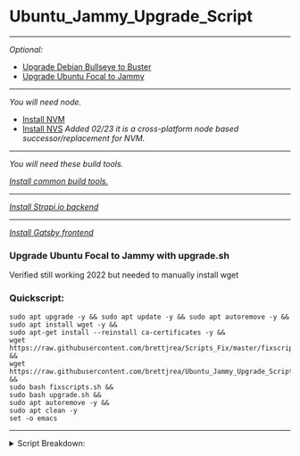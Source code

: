 # Ubuntu_Jammy_Upgrade_Script

___
*Optional:*
* [Upgrade Debian Bullseye to Buster](https://github.com/brettjrea/Debian_Bullseye_Upgrade_Script)
* [Upgrade Ubuntu Focal to Jammy](https://github.com/brettjrea/Ubuntu_Jammy_Upgrade_Script)
---
*You will need node.*

* [Install NVM](https://github.com/brettjrea/Debian_Install_NVM)
* [Install NVS](https://github.com/brettjrea/Debian_Install_NVS)
*Added 02/23 it is a cross-platform node based successor/replacement for NVM.*
---
*You will need these build tools.*

*[Install common build tools.](https://github.com/brettjrea/Debian_Install_Common_Build_Tools)*
___
*[Install Strapi.io backend](https://github.com/brettjrea/Debian_Strapi_Backend_API)*
___
*[Install Gatsby frontend](https://github.com/brettjrea/Gatsby_Typescript_Styled_Components)*


### Upgrade Ubuntu Focal to Jammy with upgrade.sh

Verified still working 2022 but needed to manually install wget

### Quickscript:

```
sudo apt upgrade -y && sudo apt update -y && sudo apt autoremove -y &&
sudo apt install wget -y &&
sudo apt-get install --reinstall ca-certificates -y &&
wget https://raw.githubusercontent.com/brettjrea/Scripts_Fix/master/fixscripts.sh &&
wget https://raw.githubusercontent.com/brettjrea/Ubuntu_Jammy_Upgrade_Script/master/upgrade.sh &&
sudo bash fixscripts.sh &&
sudo bash upgrade.sh && 
sudo apt autoremove -y &&
sudo apt clean -y
set -o emacs
```
---
<details>
<summary>Script Breakdown:</summary>

---

### Always be updating:

```
sudo apt upgrade -y && sudo apt update -y && sudo apt autoremove -y
```

### Install required programs:

```
sudo apt install wget -y
```

### Prevent connection issues.
```
sudo apt-get install --reinstall ca-certificates -y
```

### Download scripts:

```
wget https://raw.githubusercontent.com/brettjrea/Scripts_Fix/master/fixscripts.sh &&
wget https://raw.githubusercontent.com/brettjrea/Ubuntu_Jammy_Upgrade_Script/master/upgrade.sh &&
```

### Run scripts:

```
sudo bash fixscripts.sh &&
sudo bash upgrade.sh
```
### Cleanup

```
sudo apt autoremove -y &&
sudo apt clean -y
```

---
## Keybindings

*The following command adds emac or vim key bindings which is a good workaround for the missing up and down keys on chromeos virtual keyboard.*

```
set -o emacs
```

Or

```
set -o vi
```

*Ctrl-p is previous or up.*

*Ctrl-n is next or down.*

---

*You might now want to [Install NVS](https://github.com/brettjrea/Debian_Install_NVS)*

*You might now want to [Install NVM](https://github.com/brettjrea/Debian_Install_NVM)*
<details>
